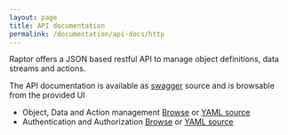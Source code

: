 ```yaml
---
layout: page
title: API documentation
permalink: /documentation/api-docs/http
---
```


Raptor offers a JSON based restful API to manage object definitions, data streams and actions.

The API documentation is available as [swagger](http://swagger.io/) source and is browsable from the provided UI

- Object, Data and Action management [Browse](http://petstore.swagger.io/?url=http://api.raptorbox.eu/swagger.yaml) or [YAML source](http://api.raptorbox.eu/swagger.yaml)
- Authentication and Authorization [Browse](http://petstore.swagger.io/?url=http://api.raptorbox.eu/auth/v2/api-docs) or [YAML source](http://api.raptorbox.eu/auth/v2/api-docs)

